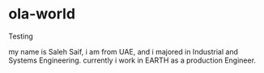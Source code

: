 # ola-world
Testing

my name is Saleh Saif, i am from UAE, and i majored in Industrial and Systems Engineering. 
currently i work in EARTH as a production Engineer.
